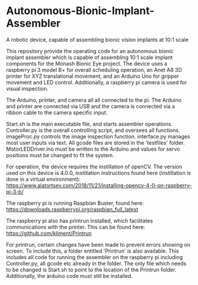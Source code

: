 # Autonomous-Bionic-Implant-Assembler
A robotic device, capable of assembling bionic vision implants at 10:1 scale

This repository provide the operating code for an autonomous bionic implant assembler which is capable of assembling 10:1 scale implant components for the Monash Bionic Eye project. The device uses a raspberry pi 3 model B+ for overall scheduling operation, an Anet A8 3D printer for XYZ translational movement, and an Arduino Uno for gripper movement and LED control. Additionally, a raspberry pi camera is used for visual inspection. 


The Arduino, printer, and camera all all connected to the pi. The Arduino and printer are connected via USB and the camera is connected via a ribbon cable to the camera specific input.


Start.sh is the main executable file, and starts assembler operations.
Controller.py is the overall controlling script, and oversees all functions.
imageProc.py controls the image inspection function.
interface.py manages most user inputs via text.
All gcode files are stored in the 'testfiles' folder.
MotorLEDDriver.ino must be written to the Arduino and values for servo positions must be changed to fit the system.


For operation, the device requires the instillation of openCV. The version used on this device is 4.0.0, instillation instructions found here (instillation is done in a virtual environment): https://www.alatortsev.com/2018/11/21/installing-opencv-4-0-on-raspberry-pi-3-b/

The raspberry pi is running Raspbian Buster, found here: https://downloads.raspberrypi.org/raspbian_full_latest

The raspberry pi also has printrun installed, which facilitates communications with the printer. This can be found here: https://github.com/kliment/Printrun


For printrun, certain changes have been made to prevent errors showing on screen. To include this, a folder entitled 'Printrun' is also available. This includes all code for running the assembler on the raspberry pi including Controller.py, all gcode etc already in the folder. The only file which needs to be changed is Start.sh to point to the location of the Printrun folder. Additionally, the arduino code must still be installed. 
